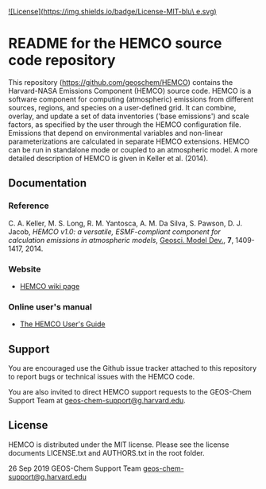 [![License](https://img.shields.io/badge/License-MIT-blu\
e.svg)](https://github.com/geoschem/geos-chem/blob/master/LICENSE.txt)

# README for the HEMCO source code repository

This repository (https://github.com/geoschem/HEMCO) contains the Harvard-NASA Emissions Component (HEMCO) source code. HEMCO is a software component for computing (atmospheric) emissions from different sources, regions, and species on a user-defined grid. It can combine, overlay, and update a set of data inventories ('base emissions') and scale factors, as specified by the user through the HEMCO configuration file. Emissions that depend on environmental variables and non-linear  parameterizations are calculated in separate HEMCO extensions. HEMCO can be run in standalone mode or coupled to an atmospheric model. A more detailed description of HEMCO is given in Keller et al. (2014).

## Documentation

### Reference

C. A. Keller, M. S. Long, R. M. Yantosca, A. M. Da Silva, S. Pawson, D. J. Jacob, *HEMCO v1.0: a versatile,
ESMF-compliant component for calculation emissions in atmospheric models*, <u>Geosci. Model Dev.</u>, **7**, 1409-1417, 2014.

### Website

  * [HEMCO wiki page](http://wiki.seas.harvard.edu/geos-chem/index.php/HEMCO)

### Online user's manual

  * [The HEMCO User's Guide](http://wiki.seas.harvard.edu/geos-chem/index.php/The_HEMCO_User%27s_Guide)


## Support

You are encouraged use the Github issue tracker attached to this repository to report  bugs or technical issues with the HEMCO code.

You are also invited to direct HEMCO support requests to the GEOS-Chem Support Team at geos-chem-support@g.harvard.edu.

## License

HEMCO is distributed under the MIT license. Please see the license documents LICENSE.txt and AUTHORS.txt in the root folder.


26 Sep 2019
GEOS-Chem Support Team
geos-chem-support@g.harvard.edu
